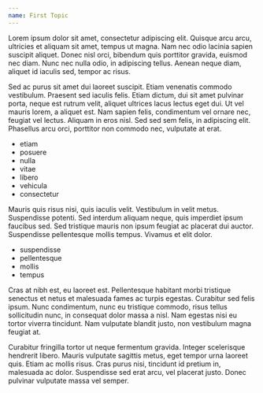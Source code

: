 ```yaml
---
name: First Topic
---
```


<p>
	Lorem ipsum dolor sit amet, consectetur adipiscing elit. Quisque arcu arcu, ultricies et aliquam sit amet, tempus ut magna. Nam nec odio lacinia sapien suscipit aliquet. Donec nisl orci, bibendum quis porttitor gravida, euismod nec diam. Nunc nec nulla odio, in adipiscing tellus. Aenean neque diam, aliquet id iaculis sed, tempor ac risus.
</p>

<p>
	Sed ac purus sit amet dui laoreet suscipit. Etiam venenatis commodo vestibulum. Praesent sed iaculis felis. Etiam dictum, dui sit amet pulvinar porta, neque est rutrum velit, aliquet ultrices lacus lectus eget dui. Ut vel mauris lorem, a aliquet est. Nam sapien felis, condimentum vel ornare nec, feugiat vel lectus. Aliquam in eros nisl. Sed sed sem felis, in adipiscing elit. Phasellus arcu orci, porttitor non commodo nec, vulputate at erat.
</p>

<ul>
	<li>etiam</li>
	<li>posuere</li>
	<li>nulla</li>
	<li>vitae</li>
	<li>libero</li>
	<li>vehicula</li>
	<li>consectetur</li>
</ul>

<p>
	Mauris quis risus nisi, quis iaculis velit. Vestibulum in velit metus. Suspendisse potenti. Sed interdum aliquam neque, quis imperdiet ipsum faucibus sed. Sed tristique mauris non ipsum feugiat ac placerat dui auctor. Suspendisse pellentesque mollis tempus. Vivamus et elit dolor.
</p>

<ul>
	<li>suspendisse</li>
	<li>pellentesque</li>
	<li>mollis</li>
	<li>tempus</li>
</ul>

<p>
	Cras at nibh est, eu laoreet est. Pellentesque habitant morbi tristique senectus et netus et malesuada fames ac turpis egestas. Curabitur sed felis ipsum. Nunc condimentum, nunc eu tristique commodo, risus tellus sollicitudin nunc, in consequat dolor massa a nisl. Nam egestas nisi eu tortor viverra tincidunt. Nam vulputate blandit justo, non vestibulum magna feugiat at.
</p>

<p>
	Curabitur fringilla tortor ut neque fermentum gravida. Integer scelerisque hendrerit libero. Mauris vulputate sagittis metus, eget tempor urna laoreet quis. Etiam ac mollis risus. Cras purus nisi, tincidunt id pretium in, malesuada ac dolor. Suspendisse sed erat arcu, vel placerat justo. Donec pulvinar vulputate massa vel semper.
</p>